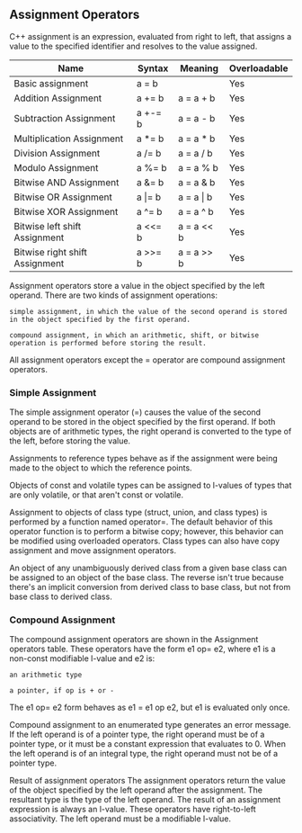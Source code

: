 ## Assignment Operators
C++ assignment is an expression, evaluated from right to left, that assigns a value to the specified identifier and resolves to the value assigned.

| Name | Syntax | Meaning | Overloadable |
|------|--------|---------|--------------|
| Basic assignment | a = b | | Yes |
| Addition Assignment | a += b | a = a + b | Yes |
| Subtraction Assignment | a +-= b | a = a - b | Yes |
| Multiplication Assignment | a *= b | a = a * b | Yes |
| Division Assignment | a /= b | a = a / b | Yes |
| Modulo Assignment | a %= b | a = a % b | Yes |
| Bitwise AND Assignment | a &= b | a = a & b | Yes |
| Bitwise OR Assignment | a \|= b | a = a \| b | Yes |
| Bitwise XOR Assignment | a ^= b | a = a ^ b | Yes |
| Bitwise left shift Assignment | a <<= b | a = a << b | Yes |
| Bitwise right shift Assignment | a >>= b | a = a >> b | Yes |

Assignment operators store a value in the object specified by the left operand. There are two kinds of assignment operations:

    simple assignment, in which the value of the second operand is stored in the object specified by the first operand.

    compound assignment, in which an arithmetic, shift, or bitwise operation is performed before storing the result.

All assignment operators except the = operator are compound assignment operators.



### Simple Assignment

The simple assignment operator (=) causes the value of the second operand to be stored in the object specified by the first operand. If both objects are of arithmetic types, the right operand is converted to the type of the left, before storing the value.

Assignments to reference types behave as if the assignment were being made to the object to which the reference points.

Objects of const and volatile types can be assigned to l-values of types that are only volatile, or that aren't const or volatile.

Assignment to objects of class type (struct, union, and class types) is performed by a function named operator=. The default behavior of this operator function is to perform a bitwise copy; however, this behavior can be modified using overloaded operators. Class types can also have copy assignment and move assignment operators.

An object of any unambiguously derived class from a given base class can be assigned to an object of the base class. The reverse isn't true because there's an implicit conversion from derived class to base class, but not from base class to derived class.



### Compound Assignment

The compound assignment operators are shown in the Assignment operators table. These operators have the form e1 op= e2, where e1 is a non-const modifiable l-value and e2 is:

    an arithmetic type

    a pointer, if op is + or -

The e1 op= e2 form behaves as e1 = e1 op e2, but e1 is evaluated only once.

Compound assignment to an enumerated type generates an error message. If the left operand is of a pointer type, the right operand must be of a pointer type, or it must be a constant expression that evaluates to 0. When the left operand is of an integral type, the right operand must not be of a pointer type.



Result of assignment operators
The assignment operators return the value of the object specified by the left operand after the assignment. The resultant type is the type of the left operand. The result of an assignment expression is always an l-value. These operators have right-to-left associativity. The left operand must be a modifiable l-value.
